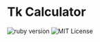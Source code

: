 # Tk Calculator
![ruby version](https://img.shields.io/badge/ruby-2.7.0-red)
![MIT License](https://img.shields.io/badge/license-MIT-green)
